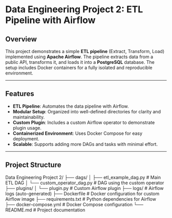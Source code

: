 # Data Engineering Project 2: ETL Pipeline with Airflow

## Overview

This project demonstrates a simple **ETL pipeline** (Extract, Transform, Load) implemented using **Apache Airflow**. The pipeline extracts data from a public API, transforms it, and loads it into a **PostgreSQL** database. The setup includes Docker containers for a fully isolated and reproducible environment.

---

## Features

- **ETL Pipeline**: Automates the data pipeline with Airflow.
- **Modular Setup**: Organized into well-defined directories for clarity and maintainability.
- **Custom Plugin**: Includes a custom Airflow operator to demonstrate plugin usage.
- **Containerized Environment**: Uses Docker Compose for easy deployment.
- **Scalable**: Supports adding more DAGs and tasks with minimal effort.

---

## Project Structure

Data Engineering Project 2/ ├── dags/ │ ├── etl_example_dag.py # Main ETL DAG │ └── custom_operator_dag.py # DAG using the custom operator ├── plugins/ │ └── plugin.py # Custom Airflow plugin ├── logs/ # Airflow logs (auto-generated) ├── Dockerfile # Docker configuration for custom Airflow image ├── requirements.txt # Python dependencies for Airflow ├── docker-compose.yml # Docker Compose configuration └── README.md # Project documentation
